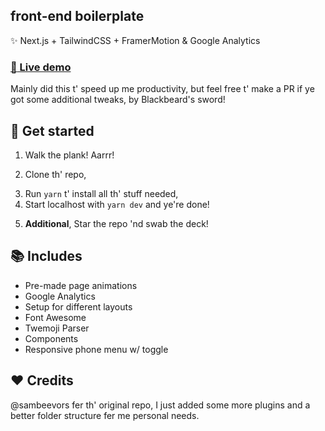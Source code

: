 
## front-end boilerplate

:sparkles: Next.js + TailwindCSS + FramerMotion & Google Analytics

  ### [:paperclip: Live demo](https://boilerplate-demo.vercel.app/)
  
Mainly did this t' speed up me productivity, but feel free t' make a PR if ye got some additional tweaks, by Blackbeard's sword!

## :rocket: Get started

1. Walk the plank! Aarrr!
2) Clone th' repo,
3. Run `yarn` t' install all th' stuff needed,
4. Start localhost with `yarn dev` and ye're done!

5) **Additional**, Star the repo 'nd swab the deck!

## :books: Includes

- Pre-made page animations
- Google Analytics
- Setup for different layouts
- Font Awesome
- Twemoji Parser
- Components
- Responsive phone menu w/ toggle

## :heart: Credits

@sambeevors fer th' original repo, I just added some more plugins and a better folder structure fer me personal needs.
